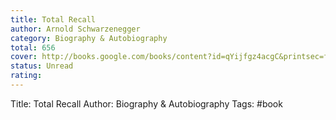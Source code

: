 ```yaml
---
title: Total Recall
author: Arnold Schwarzenegger
category: Biography & Autobiography
total: 656
cover: http://books.google.com/books/content?id=qYijfgz4acgC&printsec=frontcover&img=1&zoom=1&edge=curl&source=gbs_api
status: Unread
rating:
---
```

Title: Total Recall
Author: Biography & Autobiography
Tags: #book